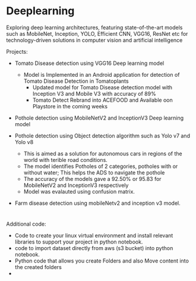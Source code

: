 # Deeplearning
Exploring deep learning architectures, featuring state-of-the-art models such as MobileNet, Inception, YOLO, Efficient CNN, VGG16, ResNet etc for technology-driven solutions in computer vision and artificial intelligence
  
Projects:  
* Tomato Disease detection using VGG16 Deep learning model  
    * Model is Implemented in an Android application for detection of Tomato Disease Detection in Tomatoplants
        * Updated model for Tomato Disease detection model with Inception V3 and Mobile V3 with accuracy of 89%
        * Tomato Detect Rebrand into ACEFOOD and Available oon Playstore in the coming weeks 
* Pothole detection using MobileNetV2 and InceptionV3 Deep learning model  
* Pothole detection using Object detection algorithm such as Yolo v7 and Yolo v8   
  * This is aimed as a solution for autonomous cars in regions of the world with terible road conditions.   
  * The model identifies Potholes of 2 categories, potholes with or without water; This helps the ADS to navigate the pothole
  * The accuracy of the models gave a 92.50% or 95.83 for MobileNetV2 and InceptionV3 respectively
  * Model was evalauted using confusion matrix.

* Farm disease detection using mobileNetv2 and inception v3 model. 

#

Additional code:  
- Code to create your linux virtual environment and install relevant libraries to support your project in python notebook.
- code to import dataset directly from aws (s3 bucket) into python notebook.
- Python code that allows you create Folders and also Move content into the created folders
- 
